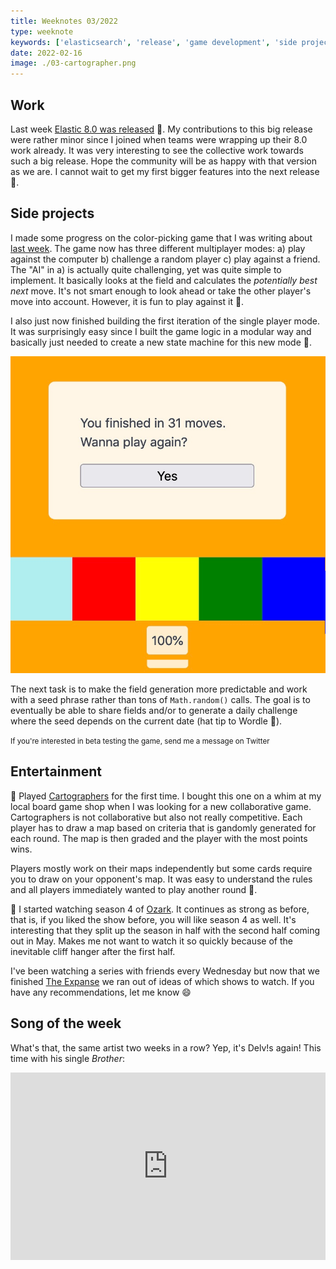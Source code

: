 ```yaml
---
title: Weeknotes 03/2022
type: weeknote
keywords: ['elasticsearch', 'release', 'game development', 'side project', 'cartographers']
date: 2022-02-16
image: ./03-cartographer.png
---
```


## Work

Last week [Elastic 8.0 was released](https://www.elastic.co/blog/whats-new-elastic-8-0-0) 🎉. My contributions to this big release were rather minor since I joined when teams were wrapping up their 8.0 work already. It was very interesting to see the collective work towards such a big release. Hope the community will be as happy with that version as we are. I cannot wait to get my first bigger features into the next release 🙌.

## Side projects

I made some progress on the color-picking game that I was writing about [last week](/weeknotes/2022/02). The game now has three different multiplayer modes: a) play against the computer b) challenge a random player c) play against a friend. The "AI" in a) is actually quite challenging, yet was quite simple to implement. It basically looks at the field and calculates the *potentially best next* move. It's not smart enough to look ahead or take the other player's move into account. However, it is fun to play against it 🤖.

I also just now finished building the first iteration of the single player mode. It was surprisingly easy since I built the game logic in a modular way and basically just needed to create a new state machine for this new mode 🎉.

![Single Player mode](./03-singleplayer.png)

The next task is to make the field generation more predictable and work with a seed phrase rather than tons of `Math.random()` calls. The goal is to eventually be able to share fields and/or to generate a daily challenge where the seed depends on the current date (hat tip to Wordle 👋).

<small>If you're interested in beta testing the game, send me a message on Twitter</small>


## Entertainment

🎲 Played [Cartographers](https://boardgamegeek.com/boardgame/263918/cartographers) for the first time. I bought this one on a whim at my local board game shop when I was looking for a new collaborative game. Cartographers is not collaborative but also not really competitive. Each player has to draw a map based on criteria that is gandomly generated for each round. The map is then graded and the player with the most points wins.

Players mostly work on their maps independently but some cards require you to draw on your opponent's map. It was easy to understand the rules and all players immediately wanted to play another round 🥳.

🍿 I started watching season 4 of [Ozark](https://en.wikipedia.org/wiki/Ozark_(TV_series)). It continues as strong as before, that is, if you liked the show before, you will like season 4 as well. It's interesting that they split up the season in half with the second half coming out in May. Makes me not want to watch it so quickly because of the inevitable cliff hanger after the first half.

I've been watching a series with friends every Wednesday but now that we finished [The Expanse](/weeknotes/2022/02) we ran out of ideas of which shows to watch. If you have any recommendations, let me know 😄

## Song of the week

What's that, the same artist two weeks in a row? Yep, it's Delv!s again! This time with his single *Brother*:

<iframe width="100%" height="300" scrolling="no" frameborder="no" loading="lazy" src="https://w.soundcloud.com/player/?url=https%3A//api.soundcloud.com/tracks/560562795&color=%23ff5500&auto_play=false&hide_related=false&show_comments=true&show_user=true&show_reposts=false&show_teaser=true&visual=true"></iframe>

